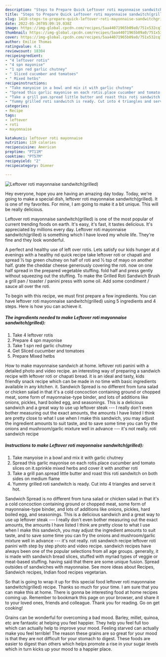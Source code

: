 ```yaml
---
description: "Steps to Prepare Quick Leftover roti mayonnaise sandwitch(grilled)"
title: "Steps to Prepare Quick Leftover roti mayonnaise sandwitch(grilled)"
slug: 1410-steps-to-prepare-quick-leftover-roti-mayonnaise-sandwitchgrilled
date: 2022-05-26T05:09:19.038Z
image: https://img-global.cpcdn.com/recipes/5aa44071965b09a0/751x532cq70/leftover-roti-mayonnaise-sandwitchgrilled-recipe-main-photo.jpg
thumbnail: https://img-global.cpcdn.com/recipes/5aa44071965b09a0/751x532cq70/leftover-roti-mayonnaise-sandwitchgrilled-recipe-main-photo.jpg
cover: https://img-global.cpcdn.com/recipes/5aa44071965b09a0/751x532cq70/leftover-roti-mayonnaise-sandwitchgrilled-recipe-main-photo.jpg
author: Emilie Thomas
ratingvalue: 4.1
reviewcount: 18304
recipeingredient:
- "4 leftover rotis"
- "4 spn mayonise"
- "1 spn red garlic chutney"
- " Sliced cucumber and tomatoes"
- " Mixed hetbs"
recipeinstructions:
- "Take manyoise in a bowl and mix it with garlic chutney"
- "Spread this garlic mayonise on each rotis.place cucumber and tomato slices on it.sprinkle mixed herbs and cover it with another roti"
- "Take a grill pan.spread little butter and roast this roti sandwitch on both sides on medium flame"
- "Yummy grilled roti sandwitch is ready. Cut into 4 triangles and serve it hot."
categories:
- Recipe
tags:
- leftover
- roti
- mayonnaise

katakunci: leftover roti mayonnaise 
nutrition: 119 calories
recipecuisine: American
preptime: "PT11M"
cooktime: "PT57M"
recipeyield: "2"
recipecategory: Dinner

---
```



![Leftover roti mayonnaise sandwitch(grilled)](https://img-global.cpcdn.com/recipes/5aa44071965b09a0/751x532cq70/leftover-roti-mayonnaise-sandwitchgrilled-recipe-main-photo.jpg)

Hey everyone, hope you are having an amazing day today. Today, we're going to make a special dish, leftover roti mayonnaise sandwitch(grilled). It is one of my favorites. For mine, I am going to make it a bit unique. This will be really delicious.

Leftover roti mayonnaise sandwitch(grilled) is one of the most popular of current trending foods on earth. It's easy, it's fast, it tastes delicious. It's appreciated by millions every day. Leftover roti mayonnaise sandwitch(grilled) is something which I have loved my whole life. They're fine and they look wonderful.

A perfect and healthy use of left over rotis. Lets satisfy our kids hunger at d evenings with a healthy nd quick recipe take leftover roti or chapati and spread ½ tsp green chutney on half of roti and ½ tsp of mayo on another half. grate the cheddar cheese generously covering the roti. now on one half spread in the prepared vegetable stuffing. fold half and press gently without squeezing out the stuffing. To make the Grilled Roti Sandwich Brush a grill pan / toaster / panini press with some oil. Add some condiment / sauce all over the roti.


To begin with this recipe, we must first prepare a few ingredients. You can have leftover roti mayonnaise sandwitch(grilled) using 5 ingredients and 4 steps. Here is how you can achieve it.

<!--inarticleads1-->

##### The ingredients needed to make Leftover roti mayonnaise sandwitch(grilled):

1. Take 4 leftover rotis
1. Prepare 4 spn mayonise
1. Take 1 spn red garlic chutney
1. Get  Sliced cucumber and tomatoes
1. Prepare  Mixed hetbs


How to make mayonnaise sandwich at home. leftover roti panini with a detailed photo and video recipe. an interesting way of preparing a sandwich recipe with leftover roti or chapati bread. it is an ideal and tasty, kids friendly snack recipe which can be made in no time with basic ingredients available in any kitchen. it. Sandwich Spread is no different from tuna salad or chicken salad in that it&#39;s a cold concoction containing ground or chopped meat, some form of mayonnaise-type binder, and lots of additions like onions, pickles, hard boiled egg, and seasonings. This is a delicious sandwich and a great way to use up leftover steak --- I really don&#39;t even bother measuring out the exact amounts, the amounts I have listed I think are pretty close to what I use when I make this sandwich, you may adjust the ingredient amounts to suit taste, and to save some time you can fry the onions and mushroom/garlic mixture well in advance --- it&#39;s not really. roti sandwich recipe 

<!--inarticleads2-->

##### Instructions to make Leftover roti mayonnaise sandwitch(grilled):

1. Take manyoise in a bowl and mix it with garlic chutney
1. Spread this garlic mayonise on each rotis.place cucumber and tomato slices on it.sprinkle mixed herbs and cover it with another roti
1. Take a grill pan.spread little butter and roast this roti sandwitch on both sides on medium flame
1. Yummy grilled roti sandwitch is ready. Cut into 4 triangles and serve it hot.


Sandwich Spread is no different from tuna salad or chicken salad in that it&#39;s a cold concoction containing ground or chopped meat, some form of mayonnaise-type binder, and lots of additions like onions, pickles, hard boiled egg, and seasonings. This is a delicious sandwich and a great way to use up leftover steak --- I really don&#39;t even bother measuring out the exact amounts, the amounts I have listed I think are pretty close to what I use when I make this sandwich, you may adjust the ingredient amounts to suit taste, and to save some time you can fry the onions and mushroom/garlic mixture well in advance --- it&#39;s not really. roti sandwich recipe leftover roti panini with step by step photo and video recipe. sandwich recipes have always been one of the popular selections from all age groups. generally, it is made with sandwich bread slices, stuffed with myriad types of veggie or meat-based stuffing. having said that there are some unique fusion. Spread outsides of sandwiches with mayonnaise. See more ideas about Recipes, Sandwich recipes, Indian food recipes vegetarian. 

So that is going to wrap it up for this special food leftover roti mayonnaise sandwitch(grilled) recipe. Thanks so much for your time. I am sure that you can make this at home. There is gonna be interesting food at home recipes coming up. Remember to bookmark this page on your browser, and share it to your loved ones, friends and colleague. Thank you for reading. Go on get cooking!

Grains can be wonderful for overcoming a bad mood. Barley, millet, quinoa, etc are fantastic at helping you feel happier. They help you feel full too which can actually help to improve your mood. Feeling starved can actually make you feel terrible! The reason these grains are so great for your mood is that they are not difficult for your stomach to digest. These foods are easier to digest than others which helps promote a rise in your sugar levels which in turn kicks up your mood to a happier place.
